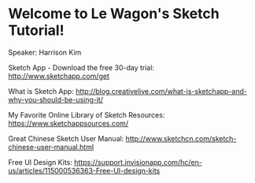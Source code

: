 # Welcome to Le Wagon's Sketch Tutorial!

Speaker: Harrison Kim

Sketch App - Download the free 30-day trial: 
http://www.sketchapp.com/get

What is Sketch App:
http://blog.creativelive.com/what-is-sketchapp-and-why-you-should-be-using-it/

My Favorite Online Library of Sketch Resources:
https://www.sketchappsources.com/

Great Chinese Sketch User Manual:
http://www.sketchcn.com/sketch-chinese-user-manual.html

Free UI Design Kits:
https://support.invisionapp.com/hc/en-us/articles/115000536363-Free-UI-design-kits
